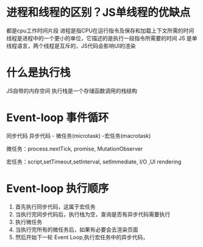 # 进程和线程的区别？JS单线程的优缺点
都是cpu工作时间片段
进程是指CPU在运行指令及保存和加载上下文所需的时间
线程是进程中的一个更小的单位，它描述的是执行一段指令所需要的时间
JS 是单线程语言，两个线程是互斥的，JS代码会影响UI的渲染


# 什么是执行栈
JS自带的内存空间
执行栈是一个存储函数调用的栈结构

# Event-loop  事件循环
同步代码
异步代码 - 微任务(microtask)     -宏任务(macrotask)

微任务：process.nextTick, promise, MutationObserver

宏任务：script,setTimeout,setInterval, setImmediate, I/O ,UI rendering

# Event-loop 执行顺序
1. 首先执行同步代码，这属于宏任务
2. 当执行完同步代码后，执行栈为空，查询是否有异步代码需要执行
3. 执行微任务 
4. 当执行完所有的微任务后，如果有必要会去渲染页面
5. 然后开始下一轮 Event Loop,执行宏任务中的异步代码，


